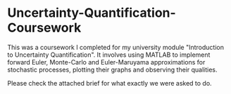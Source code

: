 # Uncertainty-Quantification-Coursework

This was a coursework I completed for my university module "Introduction to Uncertainty Quantification". It involves using MATLAB to implement forward Euler, Monte-Carlo and Euler-Maruyama approximations for stochastic processes, plotting their graphs and observing their qualities.

Please check the attached brief for what exactly we were asked to do.

